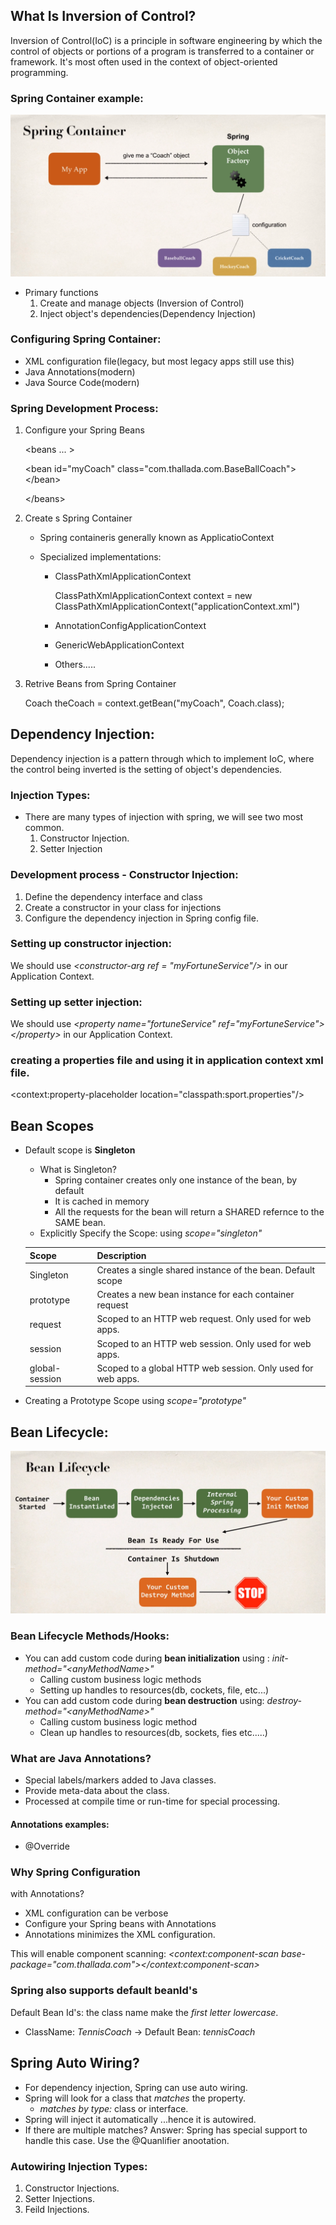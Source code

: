 ## What Is Inversion of Control?

Inversion of Control(IoC) is a principle in software engineering by which the control of objects or portions of a program is transferred to a container or framework. It's most often used in the context of object-oriented programming.

### Spring Container example:

![Spring Container](/Java/Spring/images/spring_container.png)

- Primary functions
  1. Create and manage objects (Inversion of Control)
  2. Inject object's dependencies(Dependency Injection)

### Configuring Spring Container:

- XML configuration file(legacy, but most legacy apps still use this)
- Java Annotations(modern)
- Java Source Code(modern)

### Spring Development Process:

1. Configure your Spring Beans

   \<beans ... \>

   \<bean id="myCoach"
   class="com.thallada.com.BaseBallCoach"\>
   \</bean\>

   \</beans\>

2. Create s Spring Container

   - Spring containeris generally known as ApplicatioContext
   - Specialized implementations:

     - ClassPathXmlApplicationContext

       ClassPathXmlApplicationContext context = new ClassPathXmlApplicationContext("applicationContext.xml")

     - AnnotationConfigApplicationContext
     - GenericWebApplicationContext
     - Others.....

3. Retrive Beans from Spring Container

   Coach theCoach = context.getBean("myCoach", Coach.class);

## Dependency Injection:

Dependency injection is a pattern through which to implement IoC, where the control being inverted is the setting of object's dependencies.

### Injection Types:

- There are many types of injection with spring, we will see two most common.
  1. Constructor Injection.
  2. Setter Injection

### Development process - Constructor Injection:

1. Define the dependency interface and class
2. Create a constructor in your class for injections
3. Configure the dependency injection in Spring config file.

### Setting up constructor injection:

We should use _\<constructor-arg ref = "myFortuneService"/\>_ in our Application Context.

### Setting up setter injection:

We should use _\<property name="fortuneService" ref="myFortuneService"\> \</property\>_ in our Application Context.

### creating a properties file and using it in application context xml file.

\<context:property-placeholder location="classpath:sport.properties"/\>

## Bean Scopes

- Default scope is **Singleton**

  - What is Singleton?
    - Spring container creates only one instance of the bean, by default
    - It is cached in memory
    - All the requests for the bean will return a SHARED refernce to the SAME bean.
  - Explicitly Specify the Scope: using _scope="singleton"_

  | Scope          | Description                                                  |
  | -------------- | ------------------------------------------------------------ |
  | Singleton      | Creates a single shared instance of the bean. Default scope  |
  | prototype      | Creates a new bean instance for each container request       |
  | request        | Scoped to an HTTP web request. Only used for web apps.       |
  | session        | Scoped to an HTTP web session. Only used for web apps.       |
  | global-session | Scoped to a global HTTP web session. Only used for web apps. |

- Creating a Prototype Scope using _scope="prototype"_

## Bean Lifecycle:

![Bean Lifecycle](/Java/Spring/images/bean_lifecycle.png)

### Bean Lifecycle Methods/Hooks:

- You can add custom code during **bean initialization** using : _init-method="\<anyMethodName\>"_
  - Calling custom business logic methods
  - Setting up handles to resources(db, cockets, file, etc...)
- You can add custom code during **bean destruction** using: _destroy-method="\<anyMethodName\>"_
  - Calling custom business logic method
  - Clean up handles to resources(db, sockets, fies etc.....)

### What are Java Annotations?

- Special labels/markers added to Java
  classes.
- Provide meta-data about the class.
- Processed at compile time or run-time for special processing.

#### Annotations examples:

- @Override

### Why Spring Configuration

with Annotations?

- XML configuration can be verbose
- Configure your Spring beans with
  Annotations
- Annotations minimizes the XML
  configuration.

This will enable component scanning: _\<context:component-scan base-package="com.thallada.com"\>\</context:component-scan\>_

### Spring also supports default beanId's

Default Bean Id's: the class name make the _first letter lowercase_.

- ClassName: _TennisCoach_ -> Default Bean: _tennisCoach_

## Spring Auto Wiring?

- For dependency injection, Spring can use auto wiring.
- Spring will look for a class that _matches_ the property.
  - _matches by type:_ class or interface.
- Spring will inject it automatically ...hence it is autowired.
- If there are multiple matches?
  Answer: Spring has special support to handle this case. Use the @Quanlifier anootation.

### Autowiring Injection Types:

1.  Constructor Injections.
2.  Setter Injections.
3.  Feild Injections.
